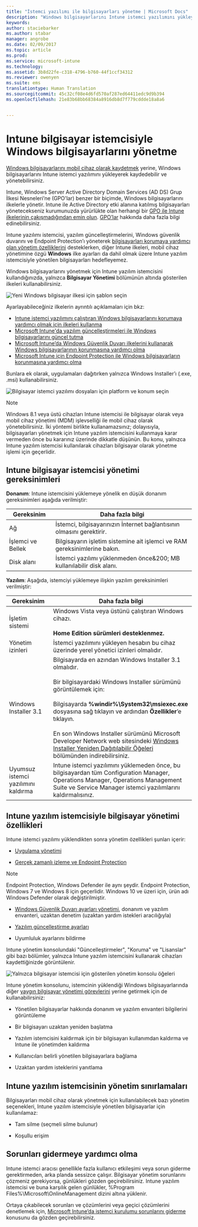 ```yaml
---
title: "İstemci yazılımı ile bilgisayarları yönetme | Microsoft Docs"
description: "Windows bilgisayarlarını Intune istemci yazılımını yükleyerek yönetin."
keywords: 
author: staciebarker
ms.author: stabar
manager: angrobe
ms.date: 02/09/2017
ms.topic: article
ms.prod: 
ms.service: microsoft-intune
ms.technology: 
ms.assetid: 3b8d22fe-c318-4796-b760-44f1ccf34312
ms.reviewer: owenyen
ms.suite: ems
translationtype: Human Translation
ms.sourcegitcommit: 45c32cf08e4d6fd570af287ed64411edc9d9b394
ms.openlocfilehash: 21e83b68bb68384a8916db8d7f779cddde18a8a6


---
```


# <a name="manage-windows-pcs-with-intune-pc-client-software"></a>Intune bilgisayar istemcisiyle Windows bilgisayarlarını yönetme
[Windows bilgisayarlarını mobil cihaz olarak kaydetmek](set-up-windows-device-management-with-microsoft-intune.md) yerine, Windows bilgisayarlarını Intune istemci yazılımını yükleyerek kaydedebilir ve yönetebilirsiniz.

Intune, Windows Server Active Directory Domain Services (AD DS) Grup İlkesi Nesneleri’ne (GPO'lar) benzer bir biçimde, Windows bilgisayarlarını ilkelerle yönetir. Intune ile Active Directory etki alanına katılmış bilgisayarları yönetecekseniz kurumunuzda yürürlükte olan herhangi bir [GPO ile Intune ilkelerinin çakışmadığından emin olun](resolve-gpo-and-microsoft-intune-policy-conflicts.md). [GPO’lar](https://technet.microsoft.com/library/hh147307.aspx) hakkında daha fazla bilgi edinebilirsiniz.

Intune yazılımı istemcisi, yazılım güncelleştirmelerini, Windows güvenlik duvarını ve Endpoint Protection’ı yöneterek [bilgisayarları korumaya yardımcı olan yönetim özelliklerini](policies-to-protect-windows-pcs-in-microsoft-intune.md) desteklerken, diğer Intune ilkeleri, mobil cihaz yönetimine özgü **Windows** ilke ayarları da dahil olmak üzere Intune yazılım istemcisiyle yönetilen bilgisayarları hedefleyemez. 

Windows bilgisayarlarını yönetmek için Intune yazılım istemcisini kullandığınızda, yalnızca **Bilgisayar Yönetimi** bölümünün altında gösterilen ilkeleri kullanabilirsiniz.

  ![Yeni Windows bilgisayar ilkesi için şablon seçin](../media/select-template-for-pc-policy.png)

Ayarlayabileceğiniz ilkelerin ayrıntılı açıklamaları için bkz:

- [Intune istemci yazılımını çalıştıran Windows bilgisayarlarını korumaya yardımcı olmak için ilkeleri kullanma](https://docs.microsoft.com/intune/deploy-use/policies-to-protect-windows-pcs-in-microsoft-intune)
- [Microsoft Intune'da yazılım güncelleştirmeleri ile Windows bilgisayarlarını güncel tutma](https://docs.microsoft.com/intune/deploy-use/keep-windows-pcs-up-to-date-with-software-updates-in-microsoft-intune)
- [Microsoft Intune’da Windows Güvenlik Duvarı ilkelerini kullanarak Windows bilgisayarlarının korunmasına yardımcı olma](https://docs.microsoft.com/intune/deploy-use/help-protect-windows-pcs-using-windows-firewall-policies-in-microsoft-intune)
- [Microsoft Intune için Endpoint Protection ile Windows bilgisayarların korunmasına yardımcı olma](https://docs.microsoft.com/intune/deploy-use/help-secure-windows-pcs-with-endpoint-protection-for-microsoft-intune)

Bunlara ek olarak, uygulamaları dağıtırken yalnızca Windows Installer’ı (.exe, .msi) kullanabilirsiniz.

  ![Bilgisayar istemci yazılımı dosyaları için platform ve konum seçin](../media/select-platform-of-software-files-for-pc-agent.png)

> [!NOTE]
> Windows 8.1 veya üstü cihazları Intune istemcisi ile bilgisayar olarak veya mobil cihaz yönetimi (MDM) işlevselliği ile mobil cihaz olarak yönetebilirsiniz. İki yöntemi birlikte kullanamazsınız; dolayısıyla, bilgisayarları yönetmek için Intune yazılım istemcisini kullanmaya karar vermeden önce bu kararınız üzerinde dikkatle düşünün. Bu konu, yalnızca Intune yazılım istemcisi kullanılarak cihazları bilgisayar olarak yönetme işlemi için geçerlidir.

## <a name="requirements-for-intune-pc-client-management"></a>Intune bilgisayar istemcisi yönetimi gereksinimleri

**Donanım**: Intune istemcisini yüklemeye yönelik en düşük donanım gereksinimleri aşağıda verilmiştir:

|Gereksinim|Daha fazla bilgi|
|---------------|--------------------|
|Ağ|İstemci, bilgisayarınızın İnternet bağlantısının olmasını gerektirir.|
|İşlemci ve Bellek|Bilgisayarın işletim sistemine ait işlemci ve RAM gereksinimlerine bakın.|
|Disk alanı|İstemci yazılımı yüklenmeden önce&200; MB kullanılabilir disk alanı.|

**Yazılım**: Aşağıda, istemciyi yüklemeye ilişkin yazılım gereksinimleri verilmiştir:

|Gereksinim|Daha fazla bilgi|
|---------------|--------------------|
|İşletim sistemi | Windows Vista veya üstünü çalıştıran Windows cihazı. </br></br>**Home Edition sürümleri desteklenmez.**|
|Yönetim izinleri|İstemci yazılımını yükleyen hesabın bu cihaz üzerinde yerel yönetici izinleri olmalıdır.|
|Windows Installer 3.1|Bilgisayarda en azından Windows Installer 3.1 olmalıdır.<br /><br />Bir bilgisayardaki Windows Installer sürümünü görüntülemek için:<br /><br />  Bilgisayarda **%windir%\System32\msiexec.exe** dosyasına sağ tıklayın ve ardından **Özellikler**’e tıklayın.<br /><br />En son Windows Installer sürümünü Microsoft Developer Network web sitesindeki [Windows Installer Yeniden Dağıtılabilir Öğeleri](http://go.microsoft.com/fwlink/?LinkID=234258) bölümünden indirebilirsiniz.|
|Uyumsuz istemci yazılımını kaldırma|Intune istemci yazılımını yüklemeden önce, bu bilgisayardan tüm Configuration Manager, Operations Manager, Operations Management Suite ve Service Manager istemci yazılımlarını kaldırmalısınız.|

## <a name="computer-management-capabilities-with-the-intune-software-client"></a>Intune yazılım istemcisiyle bilgisayar yönetimi özellikleri

Intune istemci yazılımı yüklendikten sonra yönetim özellikleri şunları içerir: 

- [Uygulama yönetimi](deploy-apps-in-microsoft-intune.md)

- [Gerçek zamanlı izleme ve Endpoint Protection](help-secure-windows-pcs-with-endpoint-protection-for-microsoft-intune.md)

 > [!NOTE]
 > Endpoint Protection, Windows Defender ile aynı şeydir. Endpoint Protection, Windows 7 ve Windows 8 için geçerlidir. Windows 10 ve üzeri için, ürün adı Windows Defender olarak değiştirilmiştir.

- [Windows Güvenlik Duvarı ayarları yönetimi](help-protect-windows-pcs-using-windows-firewall-policies-in-microsoft-intune.md), donanım ve yazılım envanteri, uzaktan denetim (uzaktan yardım istekleri aracılığıyla)

- [Yazılım güncelleştirme ayarları](keep-windows-pcs-up-to-date-with-software-updates-in-microsoft-intune.md)

- Uyumluluk ayarlarını bildirme

Intune yönetim konsolundaki "Güncelleştirmeler", "Koruma" ve "Lisanslar" gibi bazı bölümler, yalnızca Intune yazılım istemcisini kullanarak cihazları kaydettiğinizde görüntülenir.

  ![Yalnızca bilgisayar istemcisi için gösterilen yönetim konsolu öğeleri](../media/admin-console-settings-only-for-pc-agent.png)

Intune yönetim konsolunu, istemcinin yüklendiği Windows bilgisayarlarında diğer [yaygın bilgisayar yönetimi görevlerini](common-windows-pc-management-tasks-with-the-microsoft-intune-computer-client.md) yerine getirmek için de kullanabilirsiniz:

-   Yönetilen bilgisayarlar hakkında donanım ve yazılım envanteri bilgilerini görüntüleme

-   Bir bilgisayarı uzaktan yeniden başlatma

-   Yazılım istemcisini kaldırmak için bir bilgisayarı kullanımdan kaldırma ve Intune ile yönetimden kaldırma

-   Kullanıcıları belirli yönetilen bilgisayarlara bağlama

-   Uzaktan yardım isteklerini yanıtlama

## <a name="management-limitations-of-the-intune-software-client"></a>Intune yazılım istemcisinin yönetim sınırlamaları

Bilgisayarları mobil cihaz olarak yönetmek için kullanılabilecek bazı yönetim seçenekleri, Intune yazılım istemcisiyle yönetilen bilgisayarlar için kullanılamaz:

-   Tam silme (seçmeli silme bulunur)

-   Koşullu erişim

## <a name="help-with-troubleshooting"></a>Sorunları gidermeye yardımcı olma

Intune istemci aracısı genellikle fazla kullanıcı etkileşimi veya sorun giderme gerektirmeden, arka planda sessizce çalışır. Bilgisayar yönetim sorunlarını çözmeniz gerekiyorsa, günlükleri gözden geçirebilirsiniz. Intune yazılım istemcisi ve buna karşılık gelen günlükler, %Program Files%\Microsoft\OnlineManagement dizini altına yüklenir.

Ortaya çıkabilecek sorunları ve çözümlerini veya geçici çözümlerini denetlemek için, [Microsoft Intune’da istemci kurulumu sorunlarını giderme](/intune/troubleshoot/troubleshoot-client-setup-in-microsoft-intune) konusunu da gözden geçirebilirsiniz.



<!--HONumber=Feb17_HO2-->


